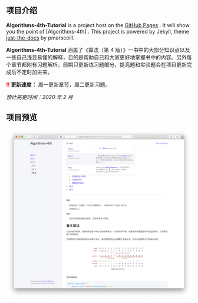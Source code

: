 ## 项目介绍

**Algorithms-4th-Tutorial** is a project host on the [GitHub Pages](https://pages.github.com) . It will show you the point of [Algorithms-4th] . This project is powered by Jekyll, theme [just-the-docs](https://github.com/pmarsceill/just-the-docs) by pmarsceill.

**Algorithms-4th-Tutorial** 涵盖了《算法（第 4 版）》一书中的大部分知识点以及一些自己浅显易懂的解释，目的是帮助自己和大家更好地掌握书中的内容。另外每个章节都附有习题解析，前期只更新练习题部分，提高题和实验题会在项目更新完成后不定时加进来。

<b><font color="red">‼️</font> 更新速度：</b> 周一更新章节，周二更新习题。

*预计完更时间：2020 年 2 月*

## 项目预览

<img src="/assets/images/view.png" width="900" />
